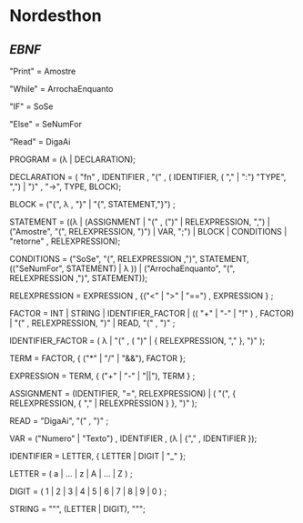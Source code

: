 # Nordesthon

## *EBNF*

"Print" = Amostre 

"While" = ArrochaEnquanto

"IF" = SoSe

"Else" = SeNumFor

"Read" = DigaAi


PROGRAM = (λ | DECLARATION);

DECLARATION = ( "fn" , IDENTIFIER , "(" , ( IDENTIFIER, ( "," | ":") "TYPE", ",") | ")" , "->", TYPE, BLOCK);

BLOCK = ("{", λ , "}" | "{", STATEMENT,"}") ;

STATEMENT =  ((λ | (ASSIGNMENT | "(" , (")" | RELEXPRESSION, ",") | ("Amostre", "(", RELEXPRESSION, ")")  | VAR, ";")  | BLOCK | CONDITIONS | "retorne" , RELEXPRESSION);

CONDITIONS = ("SoSe", "(", RELEXPRESSION ,")", STATEMENT, (("SeNumFor", STATEMENT) | λ )) | ("ArrochaEnquanto", "(", RELEXPRESSION ,")", STATEMENT));

RELEXPRESSION = EXPRESSION , {("<" | ">" | "==") , EXPRESSION } ;

FACTOR = INT | STRING | IDENTIFIER_FACTOR | (( "+" | "-" | "!" ) , FACTOR) | "(" , RELEXPRESSION, ")" | READ, "(" , ")" ;

IDENTIFIER_FACTOR = ( λ | "(" , ( ")" | { RELEXPRESSION, "," }, ")" );

TERM = FACTOR, { ("*" | "/" | "&&"), FACTOR };

EXPRESSION = TERM, { ("+" | "-" | "||"), TERM } ;

ASSIGNMENT = (IDENTIFIER, "=", RELEXPRESSION) | ( "(", { RELEXPRESSION, { "," | RELEXPRESSION } }, ")" );

READ = "DigaAi", "(" , ")" ;

VAR = ("Numero" | "Texto") , IDENTIFIER , (λ | {"," , IDENTIFIER });

IDENTIFIER = LETTER, { LETTER | DIGIT | "_" };

LETTER = ( a | ... | z | A | ... | Z ) ;

DIGIT = ( 1 | 2 | 3 | 4 | 5 | 6 | 7 | 8 | 9 | 0 ) ;

STRING = """, (LETTER | DIGIT), """;
